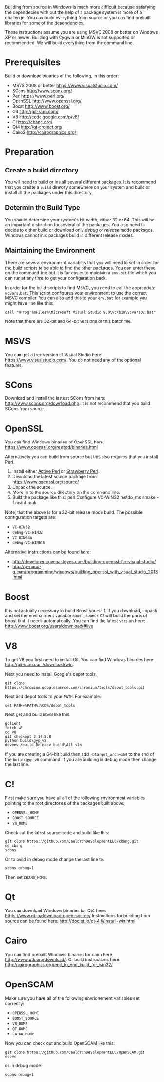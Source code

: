 Building from source in Windows is much more difficult because satisfying the dependecies with out the help of a package system is more of a challenge.  You can build everything from source or you can find prebuilt libraries for some of the dependencies.

These instructions assume you are using MSVC 2008 or better on Windows XP or newer.  Building with Cygwin or MinGW is not supported or recommended.  We will build everything from the command line.

# Prerequisites
Build or download binaries of the following, in this order:

  * MSVS 2008 or better https://www.visualstudio.com/
  * SCons http://www.scons.org/
  * Perl https://www.perl.org/
  * OpenSSL http://www.openssl.org/
  * Boost http://www.boost.org/
  * Git http://git-scm.com/
  * V8 http://code.google.com/p/v8/ 
  * C! http://cbang.org/
  * Qt4  http://qt-project.org/
  * Cairo2 http://cairographics.org/

# Preparation
## Create a build directory
You will need to build or install several different packages.  It is recommend that you create a ```build``` diretory somewhere on your system and build or install all the packages under this directory.

## Determin the Build Type
You should determine your system's bit width, either 32 or 64.  This will be an important distinction for several of the packages.  You also need to decide to either build or download only *debug* or *release* mode packages.  Windows cannot mix packages build in different release modes.

## Maintaining the Environment
There are several environment variables that you will need to set in order for the build scripts to be able to find the other packages.  You can enter these on the command line but it is far easier to maintain a ```env.bat``` file which you can run at any time to get your configuration back.

In order for the build scripts to find MSVC, you need to call the appropriate ```vcvars.bat```.  This script configures your environment to use the correct MSVC compiler.  You can also add this to your ```env.bat``` for example you might have line like this:

    call "%ProgramFiles%\Microsoft Visual Studio 9.0\vc\bin\vcvars32.bat"

Note that there are 32-bit and 64-bit versions of this batch file.

# MSVS
You can get a free version of Visual Studio here: https://www.visualstudio.com/.  You do not need any of the optional features.

# SCons
Download and install the lastest SCons from here: http://www.scons.org/download.php.  It is not recommend that you build SCons from source.

# OpenSSL
You can find Windows binaries of OpenSSL here: https://www.openssl.org/related/binaries.html

Alternatively you can build from source but this also requires that you install Perl.

 1. Install either [Active Perl](http://www.activestate.com/activeperl/downloads) or [Strawberry Perl](http://strawberryperl.com/).
 2. Download the latest source package from https://www.openssl.org/source/
 2. Unpack the source.
 3. Move in to the source directory on the command line.
 4. Build the package like this:
        perl Configure VC-WIN32
        ms\do_ms
        nmake -f ms\nt.mak 

Note, that the above is for a 32-bit release mode build.  The possible configuration targets are:

 * ```VC-WIN32```
 * ```debug-VC-WIN32```
 * ```VC-WIN64A```
 * ```debug-VC-WIN64A```

Alternative instructions can be found here:

 * http://developer.covenanteyes.com/building-openssl-for-visual-studio/
 * http://p-nand-q.com/programming/windows/building_openssl_with_visual_studio_2013.html

# Boost
It is not actually necessary to build Boost yourself.  If you download, unpack and set the environment variable ```BOOST_SOURCE``` C! will build the parts of boost that it needs automatically.  You can find the latest version here: http://www.boost.org/users/download/#live

# V8
To get V8 you first need to install Git.  You can find Windows binaries here: http://git-scm.com/download/win.

Next you need to install Google's depot tools.

    git clone https://chromium.googlesource.com/chromium/tools/depot_tools.git

Next add depot tools to your ```PATH```.  For example:

    set PATH=%PATH%:%CD%/depot_tools

Next get and build libv8 like this:

    gclient
    fetch v8
    cd v8
    git checkout 3.14.5.8
    python build\gyp_v8
    devenv /build Release build\All.sln

If you are creating a 64-bit build then add ```-Dtarget_arch=x64``` to the end of the ```build\gyp_v8``` command.  If you are building in debug mode then change the last line.

# C!
First make sure you have all all of the following environment variables pointing to the root directories of the packages built above:

 * ```OPENSSL_HOME```
 * ```BOOST_SOURCE```
 * ```V8_HOME```

Check out the latest source code and build like this:

    git clone https://github.com/CauldronDevelopmentLLC/cbang.git
    cd cbang
    scons

Or to build in debug mode change the last line to:

    scons debug=1

Then set ```CBANG_HOME```.

# Qt
You can download Windows binaries for Qt4 here: https://www.qt.io/download-open-source/  Instructions for building from source can be found here: http://doc.qt.io/qt-4.8/install-win.html

# Cairo
You can find prebuilt Windows binaries for cairo here: http://www.gtk.org/download/.  Or build instructions here: http://cairographics.org/end_to_end_build_for_win32/

# OpenSCAM
Make sure you have all of the following envrionement variables set correctly:

 * ```OPENSSL_HOME```
 * ```BOOST_SOURCE```
 * ```V8_HOME```
 * ```QT_HOME```
 * ```CAIRO_HOME```

Now you can check out and build OpenSCAM like this:

    git clone https://github.com/CauldronDevelopmentLLC/OpenSCAM.git
    scons

or in debug mode:

    scons debug=1

